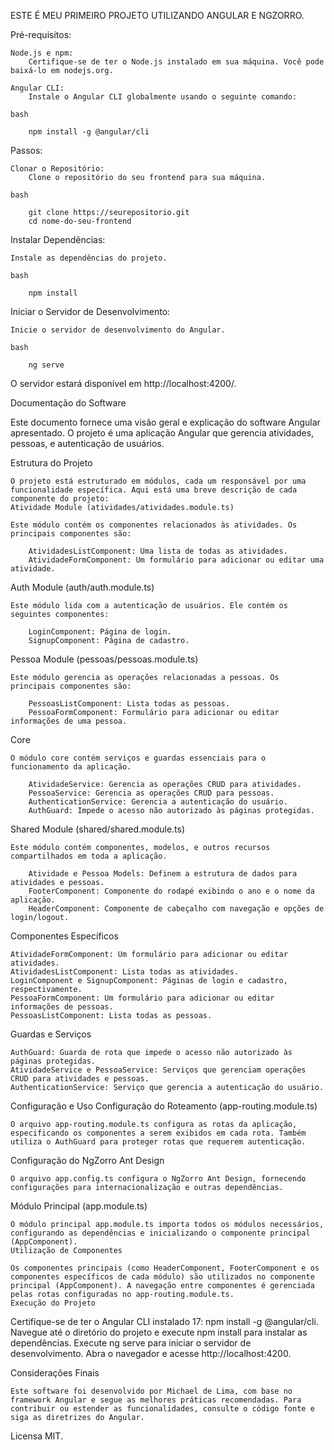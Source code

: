 ESTE É MEU PRIMEIRO PROJETO UTILIZANDO ANGULAR E NGZORRO.

Pré-requisitos:

    Node.js e npm:
        Certifique-se de ter o Node.js instalado em sua máquina. Você pode baixá-lo em nodejs.org.

    Angular CLI:
        Instale o Angular CLI globalmente usando o seguinte comando:

    bash

        npm install -g @angular/cli

Passos:

    Clonar o Repositório:
        Clone o repositório do seu frontend para sua máquina.

    bash

        git clone https://seurepositorio.git
        cd nome-do-seu-frontend

Instalar Dependências:

    Instale as dependências do projeto.

    bash

        npm install

Iniciar o Servidor de Desenvolvimento:

    Inicie o servidor de desenvolvimento do Angular.

    bash

        ng serve

O servidor estará disponível em http://localhost:4200/.


Documentação do Software

Este documento fornece uma visão geral e explicação do software Angular apresentado. O projeto é uma aplicação Angular que gerencia atividades, pessoas, e autenticação de usuários.


Estrutura do Projeto
    
    O projeto está estruturado em módulos, cada um responsável por uma funcionalidade específica. Aqui está uma breve descrição de cada componente do projeto:
    Atividade Module (atividades/atividades.module.ts)

    Este módulo contém os componentes relacionados às atividades. Os principais componentes são:

        AtividadesListComponent: Uma lista de todas as atividades.
        AtividadeFormComponent: Um formulário para adicionar ou editar uma atividade.

Auth Module (auth/auth.module.ts)

    Este módulo lida com a autenticação de usuários. Ele contém os seguintes componentes:

        LoginComponent: Página de login.
        SignupComponent: Página de cadastro.

Pessoa Module (pessoas/pessoas.module.ts)

    Este módulo gerencia as operações relacionadas a pessoas. Os principais componentes são:

        PessoasListComponent: Lista todas as pessoas.
        PessoaFormComponent: Formulário para adicionar ou editar informações de uma pessoa.

Core

    O módulo core contém serviços e guardas essenciais para o funcionamento da aplicação.

        AtividadeService: Gerencia as operações CRUD para atividades.
        PessoaService: Gerencia as operações CRUD para pessoas.
        AuthenticationService: Gerencia a autenticação do usuário.
        AuthGuard: Impede o acesso não autorizado às páginas protegidas.

Shared Module (shared/shared.module.ts)

    Este módulo contém componentes, modelos, e outros recursos compartilhados em toda a aplicação.

        Atividade e Pessoa Models: Definem a estrutura de dados para atividades e pessoas.
        FooterComponent: Componente do rodapé exibindo o ano e o nome da aplicação.
        HeaderComponent: Componente de cabeçalho com navegação e opções de login/logout.

Componentes Específicos

    AtividadeFormComponent: Um formulário para adicionar ou editar atividades.
    AtividadesListComponent: Lista todas as atividades.
    LoginComponent e SignupComponent: Páginas de login e cadastro, respectivamente.
    PessoaFormComponent: Um formulário para adicionar ou editar informações de pessoas.
    PessoasListComponent: Lista todas as pessoas.

Guardas e Serviços

    AuthGuard: Guarda de rota que impede o acesso não autorizado às páginas protegidas.
    AtividadeService e PessoaService: Serviços que gerenciam operações CRUD para atividades e pessoas.
    AuthenticationService: Serviço que gerencia a autenticação do usuário.

Configuração e Uso
    Configuração do Roteamento (app-routing.module.ts)

    O arquivo app-routing.module.ts configura as rotas da aplicação, especificando os componentes a serem exibidos em cada rota. Também utiliza o AuthGuard para proteger rotas que requerem autenticação.

Configuração do NgZorro Ant Design

    O arquivo app.config.ts configura o NgZorro Ant Design, fornecendo configurações para internacionalização e outras dependências.

Módulo Principal (app.module.ts)

    O módulo principal app.module.ts importa todos os módulos necessários, configurando as dependências e inicializando o componente principal (AppComponent).
    Utilização de Componentes

    Os componentes principais (como HeaderComponent, FooterComponent e os componentes específicos de cada módulo) são utilizados no componente principal (AppComponent). A navegação entre componentes é gerenciada pelas rotas configuradas no app-routing.module.ts.
    Execução do Projeto

Certifique-se de ter o Angular CLI instalado 17: npm install -g @angular/cli.
Navegue até o diretório do projeto e execute npm install para instalar as dependências.
Execute ng serve para iniciar o servidor de desenvolvimento.
Abra o navegador e acesse http://localhost:4200.

Considerações Finais

    Este software foi desenvolvido por Michael de Lima, com base no framework Angular e segue as melhores práticas recomendadas. Para contribuir ou estender as funcionalidades, consulte o código fonte e siga as diretrizes do Angular.

Licensa MIT.